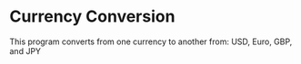 # Currency Conversion
This program converts from one currency to another from: USD, Euro, GBP, and JPY